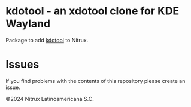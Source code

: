 # kdotool - an xdotool clone for KDE Wayland
Package to add [kdotool](https://github.com/jinliu/kdotool) to Nitrux.

# Issues
If you find problems with the contents of this repository please create an issue.

©2024 Nitrux Latinoamericana S.C.
